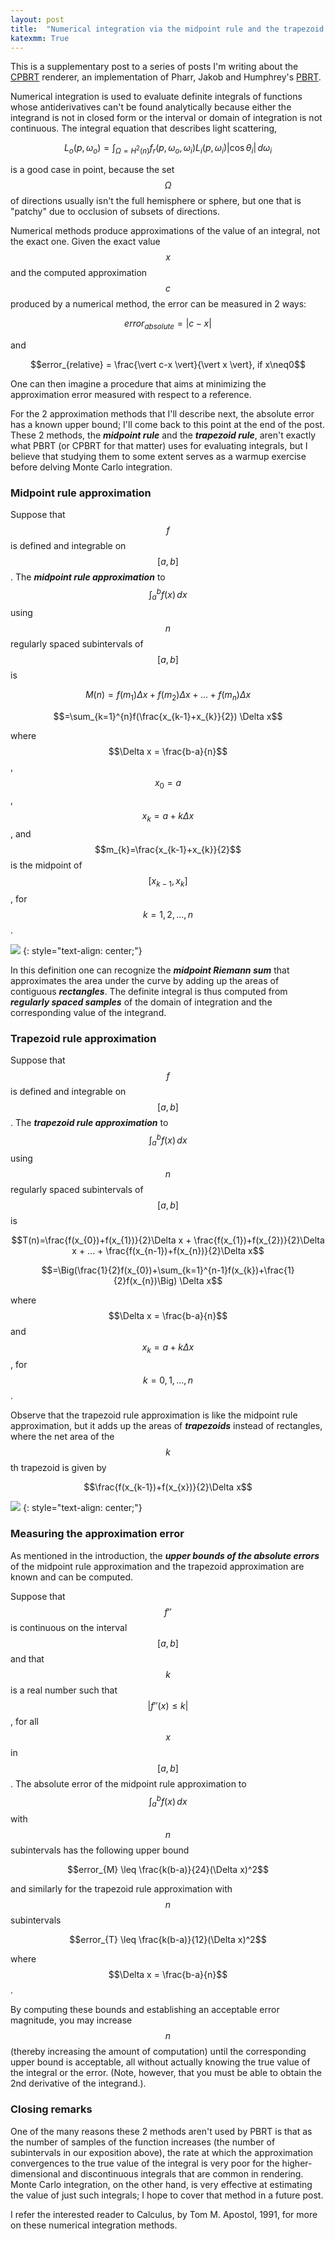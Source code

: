 ```yaml
---
layout: post
title:  "Numerical integration via the midpoint rule and the trapezoid rule"
katexmm: True
---
```

This is a supplementary post to a series of posts I'm writing about the [CPBRT](https://github.com/carlos-lopez-garces/cpbrt) renderer, an implementation of Pharr, Jakob and Humphrey's [PBRT](https://pbrt.org/).

Numerical integration is used to evaluate definite integrals of functions whose antiderivatives can't be found analytically because either the integrand is not in closed form or the interval or domain of integration is not continuous. The integral equation that describes light scattering, 

$$L_{o}(p,\omega_{o}) = \int_{\Omega=H^2(n)} f_{r}(p,\omega_{o},\omega_{i})L_{i}(p,\omega_{i})\vert\cos \theta_{i}\vert \, d\omega_{i}$$

is a good case in point, because the set $$\Omega$$ of directions usually isn't the full hemisphere or sphere, but one that is "patchy" due to occlusion of subsets of directions.

Numerical methods produce approximations of the value of an integral, not the exact one. Given the exact value $$x$$ and the computed approximation $$c$$ produced by a numerical method, the error can be measured in 2 ways:

$$error_{absolute} = \vert c-x \vert$$

and

$$error_{relative} = \frac{\vert c-x \vert}{\vert x \vert}, if x\neq0$$

One can then imagine a procedure that aims at minimizing the approximation error measured with respect to a reference. 

For the 2 approximation methods that I'll describe next, the absolute error has a known upper bound; I'll come back to this point at the end of the post. These 2 methods, the ***midpoint rule*** and the ***trapezoid rule***, aren't exactly what PBRT (or CPBRT for that matter) uses for evaluating integrals, but I believe that studying them to some extent serves as a warmup exercise before delving Monte Carlo integration. 

### Midpoint rule approximation

Suppose that $$f$$ is defined and integrable on $$[a, b]$$. The ***midpoint rule approximation*** to $$\int_{a}^{b}f(x) \, dx$$ using $$n$$ regularly spaced subintervals of $$[a, b]$$ is

$$M(n)=f(m_{1})\Delta x + f(m_{2}) \Delta x +...+ f(m_{n}) \Delta x$$

$$=\sum_{k=1}^{n}f(\frac{x_{k-1}+x_{k}}{2}) \Delta x$$

where $$\Delta x = \frac{b-a}{n}$$, $$x_{0}=a$$, $$x_{k}=a+k\Delta x$$, and $$m_{k}=\frac{x_{k-1}+x_{k}}{2}$$ is the midpoint of $$[x_{k-1}, x_{k}]$$, for $$k=1,2,...,n$$.

![](/assets/img/blog/2021-11-08-numerical-integration-via-midpoint-rule-and-trapezoid-rule/1.jpg)
{: style="text-align: center;"}

In this definition one can recognize the ***midpoint Riemann sum*** that approximates the area under the curve by adding up the areas of contiguous ***rectangles***. The definite integral is thus computed from ***regularly spaced samples*** of the domain of integration and the corresponding value of the integrand.

### Trapezoid rule approximation

Suppose that $$f$$ is defined and integrable on $$[a, b]$$. The ***trapezoid rule approximation*** to $$\int_{a}^{b}f(x) \, dx$$ using $$n$$ regularly spaced subintervals of $$[a, b]$$ is

$$T(n)=\frac{f(x_{0})+f(x_{1})}{2}\Delta x + \frac{f(x_{1})+f(x_{2})}{2}\Delta x + ... + \frac{f(x_{n-1})+f(x_{n})}{2}\Delta x$$

$$=\Big(\frac{1}{2}f(x_{0})+\sum_{k=1}^{n-1}f(x_{k})+\frac{1}{2}f(x_{n})\Big) \Delta x$$

where $$\Delta x = \frac{b-a}{n}$$ and $$x_{k}=a+k\Delta x$$, for $$k=0,1,...,n$$.

Observe that the trapezoid rule approximation is like the midpoint rule approximation, but it adds up the areas of ***trapezoids*** instead of rectangles, where the net area of the $$k$$th trapezoid is given by

$$\frac{f(x_{k-1})+f(x_{x})}{2}\Delta x$$

![](/assets/img/blog/2021-11-08-numerical-integration-via-midpoint-rule-and-trapezoid-rule/2.jpg)
{: style="text-align: center;"}

### Measuring the approximation error

As mentioned in the introduction, the ***upper bounds of the absolute errors*** of the midpoint rule approximation and the trapezoid approximation are known and can be computed.

Suppose that $$f''$$ is continuous on the interval $$[a, b]$$ and that $$k$$ is a real number such that $$\vert f''(x) \leq k\vert$$, for all $$x$$ in $$[a, b]$$. The absolute error of the midpoint rule approximation to $$\int_{a}^{b}f(x) \, dx$$ with $$n$$ subintervals has the following upper bound

$$error_{M} \leq \frac{k(b-a)}{24}(\Delta x)^2$$

and similarly for the trapezoid rule approximation with $$n$$ subintervals

$$error_{T} \leq \frac{k(b-a)}{12}(\Delta x)^2$$

where $$\Delta x = \frac{b-a}{n}$$.

By computing these bounds and establishing an acceptable error magnitude, you may increase $$n$$ (thereby increasing the amount of computation) until the corresponding upper bound is acceptable, all without actually knowing the true value of the integral or the error. (Note, however, that you must be able to obtain the 2nd derivative of the integrand.). 

### Closing remarks

One of the many reasons these 2 methods aren't used by PBRT is that as the number of samples of the function increases (the number of subintervals in our exposition above), the rate at which the approximation convergences to the true value of the integral is very poor for the higher-dimensional and discontinuous integrals that are common in rendering. Monte Carlo integration, on the other hand, is very effective at estimating the value of just such integrals; I hope to cover that method in a future post.

I refer the interested reader to Calculus, by Tom M. Apostol, 1991, for more on these numerical integration methods.